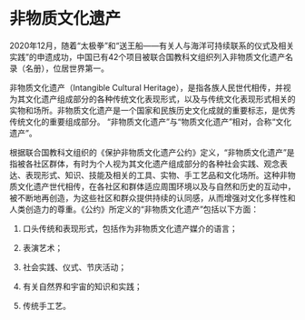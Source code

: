 # 非物质文化遗产  
2020年12月，随着“太极拳”和“送王船——有关人与海洋可持续联系的仪式及相关实践”的申遗成功，中国已有42个项目被联合国教科文组织列入非物质文化遗产名录（名册），位居世界第一。  

非物质文化遗产（Intangible Cultural Heritage），是指各族人民世代相传，并视为其文化遗产组成部分的各种传统文化表现形式，以及与传统文化表现形式相关的实物和场所。非物质文化遗产是一个国家和民族历史文化成就的重要标志，是优秀传统文化的重要组成部分。  “非物质文化遗产”与“物质文化遗产”相对，合称“文化遗产”。  

根据联合国教科文组织的《保护非物质文化遗产公约》定义，“非物质文化遗产”是指被各社区群体，有时为个人视为其文化遗产组成部分的各种社会实践、观念表达、表现形式、知识、技能及相关的工具、实物、手工艺品和文化场所。这种非物质文化遗产世代相传，在各社区和群体适应周围环境以及与自然和历史的互动中，被不断地再创造，为这些社区和群众提供持续的认同感，从而增强对文化多样性和人类创造力的尊重。《公约》所定义的“非物质文化遗产”包括以下方面：  

1. 口头传统和表现形式，包括作为非物质文化遗产媒介的语言；  

2. 表演艺术；  

3. 社会实践、仪式、节庆活动；  

4. 有关自然界和宇宙的知识和实践；  

5. 传统手工艺。  